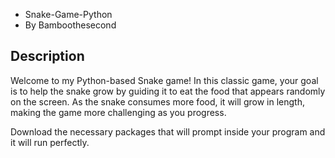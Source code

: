 * Snake-Game-Python
* By Bamboothesecond

## Description
Welcome to my Python-based Snake game!  In this classic game, your goal is to help the snake grow by guiding it to eat the food that appears randomly on the screen. As the snake consumes more food, it will grow in length, making the game more challenging as you progress. 

Download the necessary packages that will prompt inside your program and it will run perfectly.
